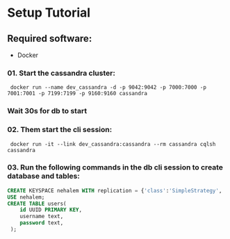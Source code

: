
# Setup Tutorial 

## Required software: 
- Docker


### 01. Start the cassandra cluster:
` docker run --name dev_cassandra -d -p 9042:9042 -p 7000:7000 -p 7001:7001 -p 7199:7199 -p 9160:9160 cassandra`

### Wait 30s for db to start 

### 02. Them start the cli session:
` docker run -it --link dev_cassandra:cassandra --rm cassandra cqlsh cassandra`

### 03. Run the following commands in the db cli session to create database and tables:
```sql
CREATE KEYSPACE nehalem WITH replication = {'class':'SimpleStrategy', 'replication_factor' : 1};
USE nehalem;
CREATE TABLE users(
    id UUID PRIMARY KEY,
    username text,
    password text,
 ); 
```

